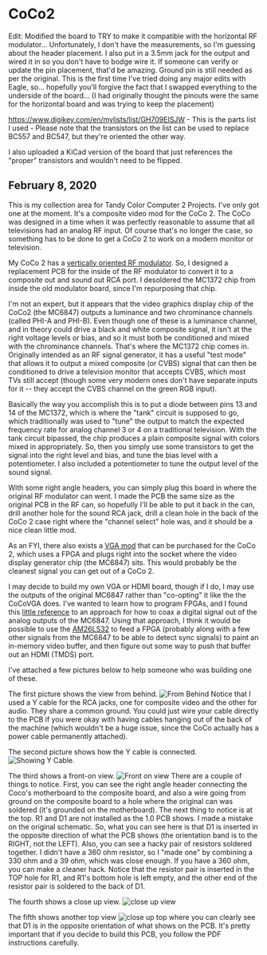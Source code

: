 # CoCo2

Edit: Modified the board to TRY to make it compatible with the horizontal RF modulator... Unfortunately, I don't have the measurements, so I'm guessing about the header placement.  I also put in a 3.5mm jack for the output and wired it in so you don't have to bodge wire it.  If someone can verify or update the pin placement, that'd be amazing.  Ground pin is still needed as per the original.  This is the first time I've tried doing any major edits with Eagle, so... hopefully you'll forgive the fact that I swapped everything to the underside of the board... (I had originally thought the pinouts were the same for the horizontal board and was trying to keep the placement)

https://www.digikey.com/en/mylists/list/GH709EISJW - This is the parts list I used - Please note that the transistors on the list can be used to replace BC557 and BC547, but they're oriented the other way.

I also uploaded a KiCad version of the board that just references the "proper" transistors and wouldn't need to be flipped.

## February 8, 2020

This is my collection area for Tandy Color Computer 2 Projects.  I've only got one at the moment.  It's a composite video mod for the CoCo 2.  The CoCo was designed 
in a time when it was perfectly reasonable to assume that all televisions had an analog RF input.  Of course that's no longer the case, so something has to be done 
to get a CoCo 2 to work on a modern monitor or television.  

My CoCo 2 has a [vertically oriented RF modulator](./motherboard.jpeg).  So, I designed a replacement PCB for the inside of the RF modulator to convert it to a 
composite out and sound out RCA port.  I desoldered the MC1372 chip from inside the old modulator board, since I'm repurposing that chip.

I'm not an expert, but it appears that the video graphics display chip of the CoCo2 (the MC6847) outputs a luminance and two chrominance channels (called PHI-A and PHI-B).
Even though one of these is a luminance channel, and in theory could drive a black and white composite signal, it isn't at the right voltage levels or bias, and so it 
must both be conditioned and mixed with the chrominance channels.  That's where the MC1372 chip comes in.  Originally intended as an RF signal generator, it has a 
useful "test mode" that allows it to output a mixed composite (or CVBS) signal that can then be conditioned to drive a television monitor that accepts CVBS, which most 
TVs still accept (though some very modern ones don't have separate inputs for it -- they accept the CVBS channel on the green RGB input).

Basically the way you accomplish this is to put a diode between pins 13 and 14 of the MC1372, which is where the "tank" circuit is supposed to go, which traditionally 
was used to "tune" the output to match the expected frequency rate for analog channel 3 or 4 on a traditional television.  With the tank circuit bipassed, the chip 
produces a plain composite signal with colors mixed in appropriately.  So, then you simply use some transistors to get the signal into the right level and bias, and tune the 
bias level with a potentiometer.  I also included a potentiometer to tune the output level of the sound signal.  

With some right angle headers, you can simply plug this board in where the original RF modulator can went.  I made the PCB the same size as the original PCB in the 
RF can, so hopefully I'll be able to put it back in the can, drill another hole for the sound RCA jack, drill a clean hole in the back of the CoCo 2 case right where the 
"channel select" hole was, and it should be a nice clean little mod.

As an FYI, there also exists a [VGA mod](http://www.cocovga.com/) that can be purchased for the CoCo 2, which uses a FPGA and plugs right into the socket where the video display generator chip 
(the MC6847) sits.  This would probably be the cleanest signal you can get out of a CoCo 2.

I may decide to build my own VGA or HDMI board, though if I do, I may use the outputs of the original MC6847 rather than "co-opting" it like the the CoCoVGA does.  I've 
wanted to learn how to program FPGAs, and I found this [little reference](http://ocw.abu.edu.ng/courses/electrical-engineering-and-computer-science/6-111-introductory-digital-systems-laboratory-fall-2002/lecture-notes/l18.pdf) to an approach for how to coax a digital signal out of the analog outputs of the MC6847.
Using that approach, I think it would be possible to use the [AM26LS32](http://www.ti.com/lit/ds/symlink/am26ls32ac.pdf) to feed a FPGA (probably along with a few other 
signals from the MC6847 to be able to detect sync signals) to paint an in-memory video buffer, and then figure out some way to push that buffer out an HDMI (TMDS) port.  

I've attached a few pictures below to help someone who was building one of these.

The first picture shows the view from behind.  ![From Behind](view_from_behind.jpg?raw=true)  Notice that I used a Y cable for the RCA jacks, one for 
composite video and the other for audio.  They share a common ground.  You could just wire your cable directly to the PCB if you were okay with having 
cables hanging out of the back of the machine (which wouldn't be a huge issue, since the CoCo actually has a power cable permanently attached).

The second picture shows how the Y cable is connected. ![Showing Y Cable](showing_y_cable.jpg?raw=true).

The third shows a front-on view.  ![Front on view](front_on_view.jpg?raw=true) There are a couple of things to notice.  First, you can see the right angle 
header connecting the Coco's motherboard to the composite board, and also a wire going from ground on the composite board to a hole where the original can was soldered (it's grounded on the 
motherboard).  The next thing to notice is at the top.  R1 and D1 are not installed as the 1.0 PCB shows.  I made a mistake on the original schematic.  So, 
what you can see here is that D1 is inserted in the opposite direction of what the PCB shows (the orientation band is to the RIGHT, not the LEFT).  Also, 
you can see a hacky pair of resistors soldered together.  I didn't have a 360 ohm resistor, so I "made one" by combining a 330 ohm and a 39 ohm, which was 
close enough.  If you have a 360 ohm, you can make a cleaner hack.  Notice that the resistor pair is inserted in the TOP hole for R1, and R1's bottom hole 
is left empty, and the other end of the resistor pair is soldered to the back of D1.

The fourth shows a close up view.  ![close up view](close_up.jpg?raw=true)

The fifth shows another top view ![close up top](view_from_top.jpg?raw=true) where you can clearly see that D1 is in the opposite orientation of what shows 
on the PCB. It's pretty important that if you decide to build this PCB, you follow the PDF instructions carefully. 
